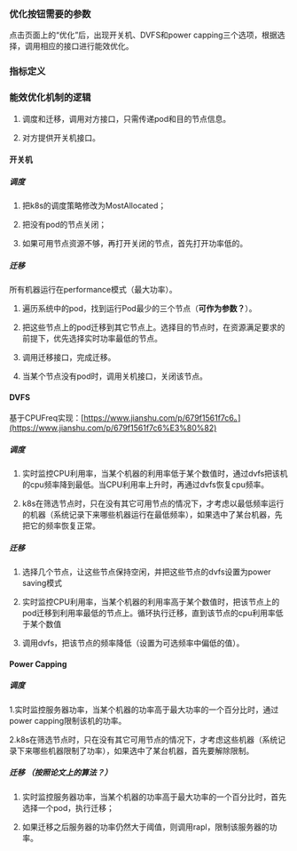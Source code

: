 ### 优化按钮需要的参数

点击页面上的“优化”后，出现开关机、DVFS和power capping三个选项，根据选择，调用相应的接口进行能效优化。

### 指标定义

### 能效优化机制的逻辑

1. 调度和迁移，调用对方接口，只需传递pod和目的节点信息。

2. 对方提供开关机接口。

#### 开关机

##### 调度

1. 把k8s的调度策略修改为MostAllocated；

2. 把没有pod的节点关闭；

3. 如果可用节点资源不够，再打开关闭的节点，首先打开功率低的。

##### 迁移

所有机器运行在performance模式（最大功率）。

1. 遍历系统中的pod，找到运行Pod最少的三个节点（**可作为参数？**）。

2. 把这些节点上的pod迁移到其它节点上。选择目的节点时，在资源满足要求的前提下，优先选择实时功率最低的节点。

3. 调用迁移接口，完成迁移。

4. 当某个节点没有pod时，调用关机接口，关闭该节点。

#### DVFS

基于CPUFreq实现：[https://www.jianshu.com/p/679f1561f7c6。](https://www.jianshu.com/p/679f1561f7c6%E3%80%82)

##### 调度

1. 实时监控CPU利用率，当某个机器的利用率低于某个数值时，通过dvfs把该机的cpu频率降到最低。当CPU利用率上升时，再通过dvfs恢复cpu频率。

2. k8s在筛选节点时，只在没有其它可用节点的情况下，才考虑以最低频率运行的机器（系统记录下来哪些机器运行在最低频率），如果选中了某台机器，先把它的频率恢复正常。

##### 迁移

1. 选择几个节点，让这些节点保持空闲，并把这些节点的dvfs设置为power saving模式

2. 实时监控CPU利用率，当某个机器的利用率高于某个数值时，把该节点上的pod迁移到利用率最低的节点上。循环执行迁移，直到该节点的cpu利用率低于某个数值

3. 调用dvfs，把该节点的频率降低（设置为可选频率中偏低的值）。

#### Power Capping

##### 调度

1.实时监控服务器功率，当某个机器的功率高于最大功率的一个百分比时，通过power capping限制该机的功率。

2.k8s在筛选节点时，只在没有其它可用节点的情况下，才考虑这些机器（系统记录下来哪些机器限制了功率），如果选中了某台机器，首先要解除限制。

##### 迁移 （按照论文上的算法？）

1. 实时监控服务器功率，当某个机器的功率高于最大功率的一个百分比时，首先选择一个pod，执行迁移；

2. 如果迁移之后服务器的功率仍然大于阈值，则调用rapl，限制该服务器的功率。
